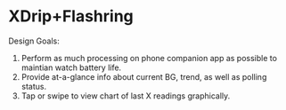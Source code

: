 # XDrip+Flashring
Design Goals: 
   1) Perform as much processing on phone companion app as possible to maintian watch battery life.
   2) Provide at-a-glance info about current BG, trend, as well as polling status.
   3) Tap or swipe to view chart of last X readings graphically.
